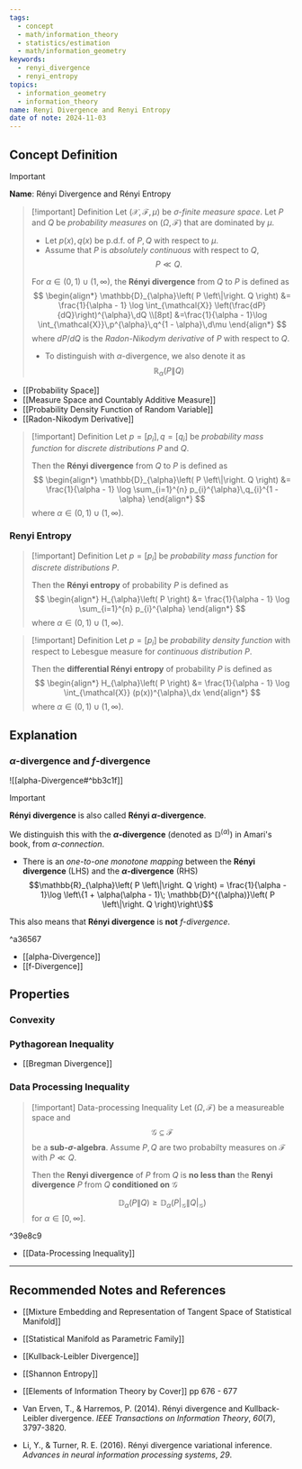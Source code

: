 ```yaml
---
tags:
  - concept
  - math/information_theory
  - statistics/estimation
  - math/information_geometry
keywords:
  - renyi_divergence
  - renyi_entropy
topics:
  - information_geometry
  - information_theory
name: Renyi Divergence and Renyi Entropy
date of note: 2024-11-03
---
```


## Concept Definition

>[!important]
>**Name**: Rényi Divergence and Rényi Entropy

>[!important] Definition
>Let $(\mathcal{X}, \mathscr{F}, \mu)$ be *$\sigma$-finite measure space*. Let $P$ and $Q$ be *probability measures* on $(\Omega, \mathscr{F})$ that are dominated by $\mu$. 
>- Let $p(x), q(x)$ be p.d.f. of $P, Q$ with respect to $\mu$.
>- Assume that  $P$ is *absolutely continuous* with respect to $Q$,  $$P \ll Q.$$
>  
>For $\alpha \in (0,1) \cup (1, \infty)$, the **Rényi divergence** from $Q$ to $P$ is defined as 
>$$
>\begin{align*}
>\mathbb{D}_{\alpha}\left( P \left\|\right. Q \right) &=  \frac{1}{\alpha - 1} \log \int_{\mathcal{X}} \left(\frac{dP}{dQ}\right)^{\alpha}\,dQ \\[8pt]
>&=\frac{1}{\alpha - 1}\log \int_{\mathcal{X}}\,p^{\alpha}\,q^{1 - \alpha}\,d\mu
>\end{align*}
>$$
>where $dP / dQ$ is the *Radon-Nikodym derivative* of $P$ with respect to $Q$.
>- To distinguish with $\alpha$-divergence, we also denote it as $$\mathbb{R}_{\alpha}\left( P \left\|\right. Q \right)$$


- [[Probability Space]]
- [[Measure Space and Countably Additive Measure]]
- [[Probability Density Function of Random Variable]]
- [[Radon-Nikodym Derivative]]

>[!important] Definition
>Let $p = [p_{i}], q = [q_{i}]$  be *probability mass function* for *discrete distributions* $P$ and $Q$. 
>
>Then the **Rényi divergence** from $Q$ to $P$ is defined as 
>$$
>\begin{align*}
>\mathbb{D}_{\alpha}\left( P \left\|\right. Q \right) &=  \frac{1}{\alpha - 1} \log \sum_{i=1}^{n} p_{i}^{\alpha}\,q_{i}^{1 - \alpha}
>\end{align*}
>$$
>where $\alpha \in (0,1) \cup (1, \infty)$.

### Renyi Entropy

>[!important] Definition
>Let $p = [p_{i}]$  be *probability mass function* for *discrete distributions* $P$. 
>
>Then the **Rényi entropy** of probability $P$ is defined as 
>$$
>\begin{align*}
>H_{\alpha}\left( P \right) &=  \frac{1}{\alpha - 1} \log \sum_{i=1}^{n} p_{i}^{\alpha}
>\end{align*}
>$$
>where $\alpha \in (0,1) \cup (1, \infty)$.

>[!important] Definition
>Let $p = [p_{i}]$  be *probability density function* with respect to Lebesgue measure for *continuous distribution* $P$. 
>
>Then the **differential Rényi entropy** of probability $P$ is defined as 
>$$
>\begin{align*}
>H_{\alpha}\left( P \right) &=  \frac{1}{\alpha - 1} \log \int_{\mathcal{X}} (p(x))^{\alpha}\,dx
>\end{align*}
>$$
>where $\alpha \in (0,1) \cup (1, \infty)$.



## Explanation


### $\alpha$-divergence and $f$-divergence

![[alpha-Divergence#^bb3c1f]]

>[!important]
>**Rényi divergence** is also called **Rényi $\alpha$-divergence**. 
>
>We distinguish this with the **$\alpha$-divergence** (denoted as $\mathbb{D}^{(\alpha)}$) in Amari's book, from *$\alpha$-connection*.
>
>- There is an *one-to-one monotone mapping* between the **Rényi divergence** (LHS) and the **$\alpha$-divergence** (RHS)
>$$\mathbb{R}_{\alpha}\left( P \left\|\right. Q \right) = \frac{1}{\alpha - 1}\log \left\{1 + \alpha(\alpha - 1)\; \mathbb{D}^{(\alpha)}\left( P \left\|\right. Q \right)\right\}$$
>
>This also means that **Rényi divergence** is **not** *$f$-divergence*.

^a36567

- [[alpha-Divergence]]
- [[f-Divergence]]


## Properties

### Convexity


### Pythagorean Inequality


- [[Bregman Divergence]]

### Data Processing Inequality

>[!important] Data-processing Inequality
>Let $(\Omega, \mathscr{F})$ be a measureable space and $$\mathscr{G} \subseteq \mathscr{F}$$ be a **sub-$\sigma$-algebra**. Assume $P, Q$ are two probabilty measures on $\mathscr{F}$ with $P \ll Q$.
>
>Then the **Renyi divergence** of $P$ from $Q$ is **no less than** the **Renyi divergence**  $P$ from $Q$ **conditioned on** $\mathscr{G}$
>
>$$
>\mathbb{D}_{\alpha}\left( P \left\|\right. Q \right) \ge \mathbb{D}_{\alpha}\left( P|_{\mathscr{G}} \left\|\right. Q|_{\mathscr{G}} \right)
>$$
>for $\alpha \in [0,\infty].$

^39e8c9

- [[Data-Processing Inequality]]



-----------
##  Recommended Notes and References


- [[Mixture Embedding and Representation of Tangent Space of Statistical Manifold]]
- [[Statistical Manifold as Parametric Family]]


- [[Kullback-Leibler Divergence]]
- [[Shannon Entropy]]


- [[Elements of Information Theory by Cover]] pp 676 - 677
- Van Erven, T., & Harremos, P. (2014). Rényi divergence and Kullback-Leibler divergence. _IEEE Transactions on Information Theory_, _60_(7), 3797-3820.
- Li, Y., & Turner, R. E. (2016). Rényi divergence variational inference. _Advances in neural information processing systems_, _29_.